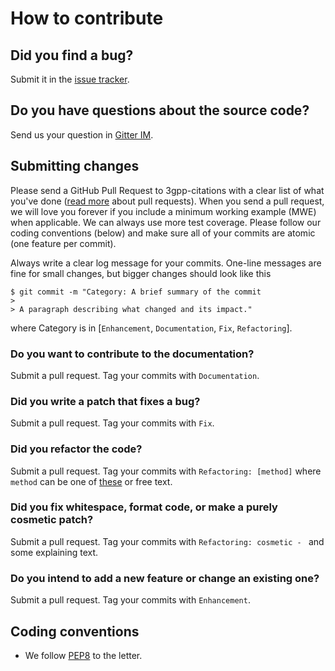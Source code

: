 # How to contribute 

## Did you find a bug?

Submit it in the [issue tracker](https://github.com/martisak/3gpp-citations/issues).

## Do you have questions about the source code?

Send us your question in [Gitter IM](https://gitter.im/3gpp-citations/community).

## Submitting changes

Please send a GitHub Pull Request to 3gpp-citations with a clear list of what you've done ([read more](https://help.github.com/articles/about-pull-requests/) about pull requests). When you send a pull request, we will love you forever if you include a minimum working example (MWE) when applicable. We can always use more test coverage. Please follow our coding conventions (below) and make sure all of your commits are atomic (one feature per commit).

Always write a clear log message for your commits. One-line messages are fine for small changes, but bigger changes should look like this

~~~~
$ git commit -m "Category: A brief summary of the commit
> 
> A paragraph describing what changed and its impact."
~~~~

where Category is in [`Enhancement`, `Documentation`, `Fix`, `Refactoring`].

### Do you want to contribute to the documentation?

Submit a pull request. Tag your commits with `Documentation`.

### Did you write a patch that fixes a bug?

Submit a pull request. Tag your commits with `Fix`. 

### Did you refactor the code?

Submit a pull request. Tag your commits with `Refactoring: [method]` where `method` can be one of [these](https://refactoring.guru/refactoring/techniques) or free text.

### Did you fix whitespace, format code, or make a purely cosmetic patch?

Submit a pull request. Tag your commits with `Refactoring: cosmetic - ` and some explaining text. 

### Do you intend to add a new feature or change an existing one?

Submit a pull request. Tag your commits with `Enhancement`.

## Coding conventions

- We follow [PEP8](https://www.python.org/dev/peps/pep-0008/) to the letter.

